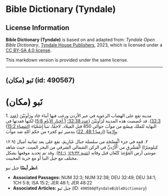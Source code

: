 # Bible Dictionary (Tyndale)

## License Information

**Bible Dictionary (Tyndale)** is based on and adapted from: _Tyndale Open Bible Dictionary_, [Tyndale House Publishers](https://tyndaleopenresources.com/), 2023, which is licensed under a [CC BY-SA 4.0 license](https://creativecommons.org/licenses/by-sa/4.0/legalcode.en).

This markdown version is provided under the same license.



--------------------------------

## نَبو (مكان) (id: 490567)

نَبو (مكان)
===========

1\. مدينة تقع على الهضاب الرعوية في عبر الأردن ورغب فيها أبناء جَاد ورَأوبَيْنَ ([عدد 32:3](https://ref.ly/Num32:3)). قد خُصصت هذه المدينة لرَأوبَيْنَ ([عدد 32:38؛](https://ref.ly/Num32:38) [1 أخبار الأيام 5:8](https://ref.ly/1Chr5:8)) لكنها فقدتها في النهاية للملك مِيشَع من موآبَ حوالي 850 قبل الميلاد. لاحقًا، تنبأ إِشَعْيَاء ([إشعياء 15:2](https://ref.ly/Isa15:2)) وإِرْمِيَا ([إرميا 48:1, 22](https://ref.ly/Jer48:1,Jer48:22)) بتدمير نَبو كجزء من حكم ٱللهِ ضد موآبَ.

٢. قمة في جزء ٱلْفِسْجَةِ من سلسلة جبال عَبَارِيمَ، تقع على بعد ثمانية أميال (١٢.٩ كيلومترًا) ٱلْمَشْرِقِ من ٱلْأرْدنِّ في الركن الشمالي الشرقي من البحر الميت، حيث شاهد موسَى أرض المَوْعِدَ كَنْعَان قبل وفاته ([تثنية ٤٩:٣٢؛](https://ref.ly/Deut32:49) [٣٤:١](https://ref.ly/Deut34:1)). وقد تم تحديد موقعها بشكل مختلف مع جبل النبا أو مع خربة المخييت.

**انظر أيضًا** جبل نبو.

* **Associated Passages:** NUM 32:3; NUM 32:38; DEU 32:49; DEU 34:1; 1CH 5:8; ISA 15:2; JER 48:1; JER 48:22
* **Associated Articles:** جبل نَبو (ID: `490566@TyndaleBibleDictionary`)

